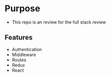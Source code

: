 # Purpose

* This repo is an review for the full stack review

## Features 

* Authentication
* Middleware
* Routes
* Redux
* React

